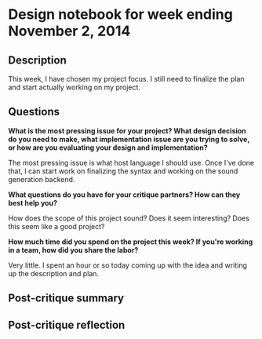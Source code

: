 # Design notebook for week ending November 2, 2014

## Description

This week, I have chosen my project focus.  I still need to finalize the plan and start actually working on my project.

## Questions

**What is the most pressing issue for your project? What design decision do
you need to make, what implementation issue are you trying to solve, or how
are you evaluating your design and implementation?**

The most pressing issue is what host language I should use.  Once I've done that, I can start work on finalizing the syntax and working on the sound generation backend.

**What questions do you have for your critique partners? How can they best help
you?**

How does the scope of this project sound?  Does it seem interesting?  Does this seem like a good project?

**How much time did you spend on the project this week? If you're working in a
team, how did you share the labor?**

Very little.  I spent an hour or so today coming up with the idea and writing up the description and plan.

## Post-critique summary

## Post-critique reflection
